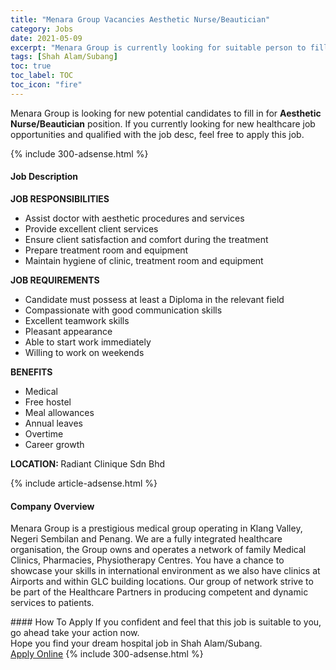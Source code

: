 ```yaml
---
title: "Menara Group Vacancies Aesthetic Nurse/Beautician" 
category: Jobs 
date: 2021-05-09 
excerpt: "Menara Group is currently looking for suitable person to fill in the Aesthetic Nurse/Beautician which positioned at Shah Alam/Subang" 
tags: [Shah Alam/Subang] 
toc: true 
toc_label: TOC 
toc_icon: "fire" 
--- 
```


<p>Menara Group is looking for new potential candidates to fill in for <b>Aesthetic Nurse/Beautician</b> position. If you currently looking for new healthcare job opportunities and qualified with the job desc, feel free to apply this job.
</p>{% include 300-adsense.html %} 
<div><div><h4>Job Description</h4></div><div><div><span><div><p><strong>JOB RESPONSIBILITIES</strong></p><ul><li>Assist doctor with aesthetic procedures and services</li><li>Provide excellent client services</li><li>Ensure client satisfaction and comfort during the treatment</li><li>Prepare treatment room and equipment</li><li>Maintain hygiene of clinic, treatment room and equipment</li></ul><p><strong>JOB REQUIREMENTS</strong></p><ul><li>Candidate must possess at least a Diploma in the relevant field</li><li>Compassionate with good communication skills</li><li>Excellent teamwork skills</li><li>Pleasant appearance&#160;</li><li>Able to start work immediately</li><li>Willing to work on weekends</li></ul><p><strong>BENEFITS</strong></p><ul><li>Medical</li><li>Free hostel</li><li>Meal allowances</li><li>Annual leaves</li><li>Overtime</li><li>Career growth</li></ul><p><strong>LOCATION: </strong>Radiant Clinique Sdn Bhd</p></div></span></div></div></div> 
{% include article-adsense.html %} 
<div><div><h4>Company Overview</h4></div><div><div><span><div><p>Menara Group is a prestigious medical group operating in Klang Valley, Negeri Sembilan and Penang. We are a fully integrated healthcare organisation, the Group owns and operates a network of family Medical Clinics, Pharmacies, Physiotherapy Centres. You have a chance to showcase your skills in international environment as we also have clinics at Airports and within GLC building locations. Our group of network strive to be part of the Healthcare Partners in producing competent and dynamic services to patients.&#160;&#160;</p></div></span></div></div></div> 
#### How To Apply 
If you confident and feel that this job is suitable to you, go ahead take your action now. <br/> 
Hope you find your dream hospital job in Shah Alam/Subang. <br/> 
<a href="https://www.jobstreet.com.my/en/job/aesthetic-nurse-beautician-4546452?jobId=jobstreet-my-job-4546452" class="btn btn--warning" target="_blank" rel="nofollow noopenner">Apply Online</a> 
{% include 300-adsense.html %} 